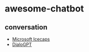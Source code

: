 # awesome-chatbot



## conversation

- [Microsoft Icecaps](https://github.com/microsoft/icecaps)
- [DialoGPT](https://github.com/microsoft/DialoGPT)

